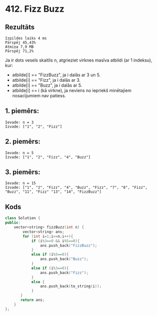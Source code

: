 # 412. Fizz Buzz


## Rezultāts
```
Izpildes laiks 4 ms
Pārspēj 45,43%
Atmiņa 7,9 MB
Pārspēj 71,2%
```
Ja ir dots vesels skaitlis n, atgrieziet virknes masīva atbildi (ar 1 indeksu), kur:

- atbilde[i] == "FizzBuzz", ja i dalās ar 3 un 5.
- atbilde[i] == "Fizz", ja i dalās ar 3.
- atbilde[i] == "Buzz", ja i dalās ar 5.
- atbilde[i] == i (kā virkne), ja neviens no iepriekš minētajiem nosacījumiem nav patiess.
 

## 1. piemērs:
```
Ievade: n = 3
Izvade: ["1", "2", "Fizz"]
```
## 2. piemērs:
```
Ievade: n = 5
Izvade: ["1", "2", "Fizz", "4", "Buzz"]
```
## 3. piemērs:
```
Ievade: n = 15
Izvade: ["1", "2", "Fizz", "4", "Buzz", "Fizz", "7", "8", "Fizz", "Buzz", "11", "Fizz" "13", "14", "FizzBuzz"]
```

## Kods
```cpp
class Solution {
public:
    vector<string> fizzBuzz(int n) {
        vector<string> ans;
        for (int i=1;i<=n;i++){
            if (i%3==0 && i%5==0){
                ans.push_back("FizzBuzz");
            }
            else if (i%5==0){
                ans.push_back("Buzz");
            }
            else if (i%3==0){
                ans.push_back("Fizz");
            }
            else {
                ans.push_back(to_string(i));
            }
       }
       return ans;
    }
};
```
